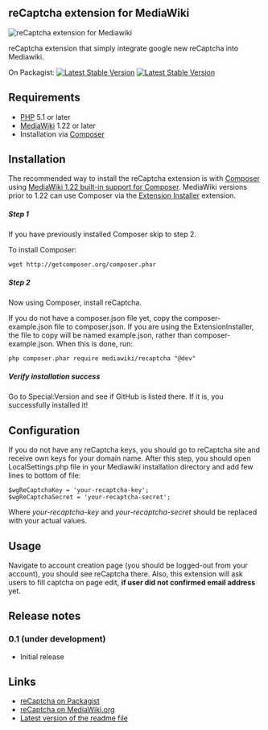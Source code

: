 ## reCaptcha extension for MediaWiki

![reCaptcha extension for Mediawiki](https://upload.wikimedia.org/wikipedia/mediawiki/4/42/Extension_recaptcha_1.png)

reCaptcha extension that simply integrate google new reCaptcha into Mediawiki.

On Packagist:
[![Latest Stable Version](https://poser.pugx.org/mediawiki/recaptcha/version.png)](https://packagist.org/packages/mediawiki/recaptcha)
[![Latest Stable Version](https://poser.pugx.org/mediawiki/recaptcha/d/total.png)](https://packagist.org/packages/mediawiki/recaptcha)

## Requirements

* [PHP](http://www.php.net) 5.1 or later
* [MediaWiki](https://www.mediawiki.org) 1.22 or later
* Installation via [Composer](http://getcomposer.org/)

## Installation

The recommended way to install the reCaptcha extension is with [Composer](http://getcomposer.org) using
[MediaWiki 1.22 built-in support for Composer](https://www.mediawiki.org/wiki/Composer). MediaWiki
versions prior to 1.22 can use Composer via the
[Extension Installer](https://github.com/JeroenDeDauw/ExtensionInstaller/blob/master/README.md)
extension.

##### Step 1

If you have previously installed Composer skip to step 2.

To install Composer:

    wget http://getcomposer.org/composer.phar

##### Step 2
    
Now using Composer, install reCaptcha.

If you do not have a composer.json file yet, copy the composer-example.json file to composer.json. If you
are using the ExtensionInstaller, the file to copy will be named example.json, rather than composer-example.json. When this is done, run:
    
    php composer.phar require mediawiki/recaptcha "@dev"

##### Verify installation success

Go to Special:Version and see if GitHub is listed there. If it is, you successfully installed it!

## Configuration

If you do not have any reCaptcha keys, you should go to reCaptcha site and receive own keys for your domain name.
After this step, you should open LocalSettings.php file in your Mediawiki installation directory and add few lines to bottom of file:

    $wgReCaptchaKey = 'your-recaptcha-key';
    $wgReCaptchaSecret = 'your-recaptcha-secret';
    
Where *your-recaptcha-key* and *your-recaptcha-secret* should be replaced with your actual values.

## Usage

Navigate to account creation page (you should be logged-out from your account), you should see reCaptcha there.
Also, this extension will ask users to fill captcha on page edit, **if user did not confirmed email address** yet.

## Release notes

### 0.1 (under development)

* Initial release

## Links

* [reCaptcha on Packagist](https://packagist.org/packages/mediawiki/recaptcha)
* [reCaptcha on MediaWiki.org](https://www.mediawiki.org/wiki/Extension:reCaptcha)
* [Latest version of the readme file](https://github.com/vedmaka/Mediawiki-reCaptcha/blob/master/README.md)
